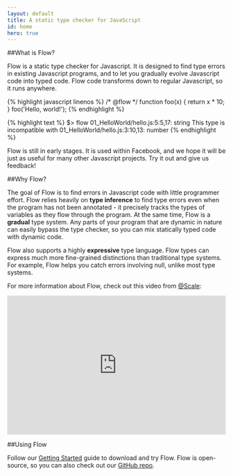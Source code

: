 ```yaml
---
layout: default
title: A static type checker for JavaScript
id: home
hero: true
---
```


##What is Flow?

Flow is a static type checker for Javascript. It is designed to find type errors in existing Javascript programs, and to let you gradually evolve Javascript code into typed code. Flow code transforms down to regular Javascript, so it runs anywhere.

{% highlight javascript linenos %}
/* @flow */
function foo(x) {
  return x * 10;
}
foo('Hello, world!');
{% endhighlight %}

{% highlight text %}
$> flow
01_HelloWorld/hello.js:5:5,17: string
This type is incompatible with
  01_HelloWorld/hello.js:3:10,13: number
{% endhighlight %}

Flow is still in early stages. It is used within Facebook, and we hope it will be just as useful for many other Javascript projects. Try it out and give us feedback!


##Why Flow?

The goal of Flow is to find errors in Javascript code with little programmer effort. Flow relies heavily on <strong>type inference</strong> to find type errors even when the program has not been annotated - it precisely tracks the types of variables as they flow through the program. At the same time, Flow is a <strong>gradual</strong> type system. Any parts of your program that are dynamic in nature can easily bypass the type checker, so you can mix statically typed code with dynamic code.

Flow also supports a highly <strong>expressive</strong> type language. Flow types can express much more fine-grained distinctions than traditional type systems. For example, Flow helps you catch errors involving null, unlike most type systems.

For more information about Flow, check out this video from <a href="https://www.facebook.com/atscale2014">@Scale</a>:

<iframe frameborder="0" allowfullscreen width="100%" height="320" src="http://www.youtube.com/embed/M8x0bc81smU?start=768"></iframe>

##Using Flow

Follow our <a href="/docs/getting-started.html">Getting Started</a> guide to download and try Flow. Flow is open-source, so you can also check out our <a href="https://github.com/facebook/flow">GitHub repo</a>.
